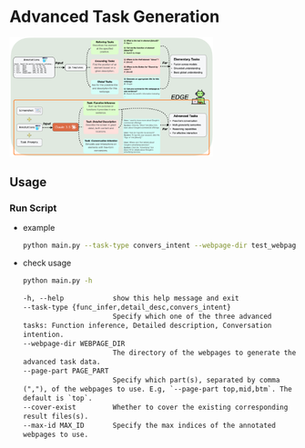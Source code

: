 # Advanced Task Generation

<img src="./assets/tasks_advc_framed.png" alt="tasks_advc_framed.png" style="zoom:35%;" />

## Usage

### Run Script

- example
  ```bash
  python main.py --task-type convers_intent --webpage-dir test_webpage --page-part top,mid --cover-exist
  ```
- check usage

  ```bash
  python main.py -h
  ```
  ```
  -h, --help            show this help message and exit
  --task-type {func_infer,detail_desc,convers_intent}
                        Specify which one of the three advanced tasks: Function inference, Detailed description, Conversation intention.
  --webpage-dir WEBPAGE_DIR
                        The directory of the webpages to generate the advanced task data.
  --page-part PAGE_PART
                        Specify which part(s), separated by comma (","), of the webpages to use. E.g, `--page-part top,mid,btm`. The default is `top`.
  --cover-exist         Whether to cover the existing corresponding result files(s).
  --max-id MAX_ID       Specify the max indices of the annotated webpages to use.
  ```
